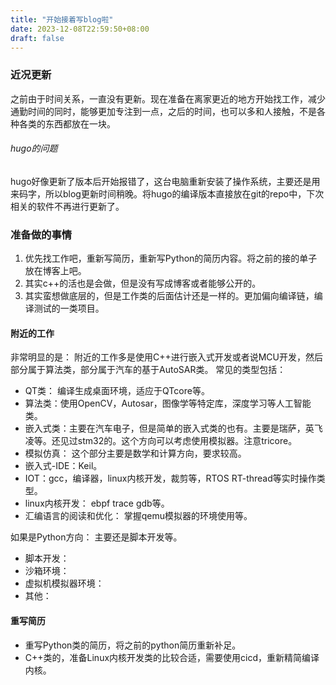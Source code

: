 ```yaml
---
title: "开始接着写blog啦"
date: 2023-12-08T22:59:50+08:00
draft: false
---
```


### 近况更新
之前由于时间关系，一直没有更新。现在准备在离家更近的地方开始找工作，减少通勤时间的同时，能够更加专注到一点，之后的时间，也可以多和人接触，不是各种各类的东西都放在一块。

###### hugo的问题
hugo好像更新了版本后开始报错了，这台电脑重新安装了操作系统，主要还是用来码字，所以blog更新时间稍晚。将hugo的编译版本直接放在git的repo中，下次相关的软件不再进行更新了。


### 准备做的事情
1. 优先找工作吧，重新写简历，重新写Python的简历内容。将之前的接的单子放在博客上吧。
2. 其实c++的活也是会做，但是没有写成博客或者能够公开的。
3. 其实蛮想做底层的，但是工作类的后面估计还是一样的。更加偏向编译链，编译测试的一类项目。

#### 附近的工作

非常明显的是： 附近的工作多是使用C++进行嵌入式开发或者说MCU开发，然后部分属于算法类，部分属于汽车的基于AutoSAR类。
常见的类型包括： 
+ QT类： 编译生成桌面环境，适应于QTcore等。
+ 算法类：使用OpenCV，Autosar，图像学等特定库，深度学习等人工智能类。
+ 嵌入式类：主要在汽车电子，但是简单的嵌入式类的也有。主要是瑞萨，英飞凌等。还见过stm32的。这个方向可以考虑使用模拟器。注意tricore。
+ 模拟仿真： 这个部分主要是数学和计算方向，要求较高。
+ 嵌入式-IDE：Keil。
+ IOT：gcc，编译器，linux内核开发，裁剪等，RTOS RT-thread等实时操作类型。
+ linux内核开发： ebpf trace gdb等。
+ 汇编语言的阅读和优化： 掌握qemu模拟器的环境使用等。


如果是Python方向： 主要还是脚本开发等。
+ 脚本开发：
+ 沙箱环境：
+ 虚拟机模拟器环境：
+ 其他：


#### 重写简历

+ 重写Python类的简历，将之前的python简历重新补足。
+ C++类的，准备Linux内核开发类的比较合适，需要使用cicd，重新精简编译内核。



